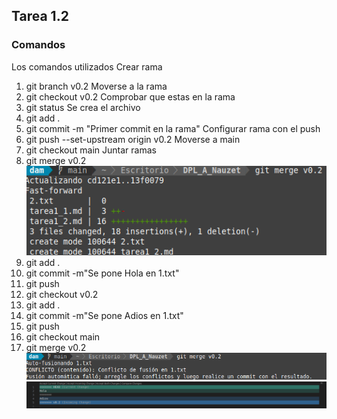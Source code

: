 ## Tarea 1.2
### Comandos
Los comandos utilizados
Crear rama
1. git branch v0.2
Moverse a la rama
2. git checkout v0.2
Comprobar que estas en la rama
3. git status
Se crea el archivo
4. git add .
5. git commit -m "Primer commit en la rama"
Configurar rama con el push
6. git push --set-upstream origin v0.2
Moverse a main
7. git checkout main
Juntar ramas
8. git merge v0.2
![](/Fotos/4.png)
9. git add .
10. git commit -m"Se pone Hola en 1.txt"
11. git push
12. git checkout v0.2
13. git add .
14. git commit -m"Se pone Adios en 1.txt"
15. git push
16. git checkout main
17. git merge v0.2
![](/Fotos/5.png)
![](/Fotos/6.png)

